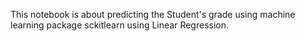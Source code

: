 This notebook is about predicting the Student's grade using machine learning package sckitlearn using Linear Regression.
